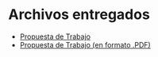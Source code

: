 # Archivos entregados
* [Propuesta de Trabajo](Propuesta-Trabajo)
* [Propuesta de Trabajo (en formato .PDF)](Propuesta-de-Trabajo.pdf)
